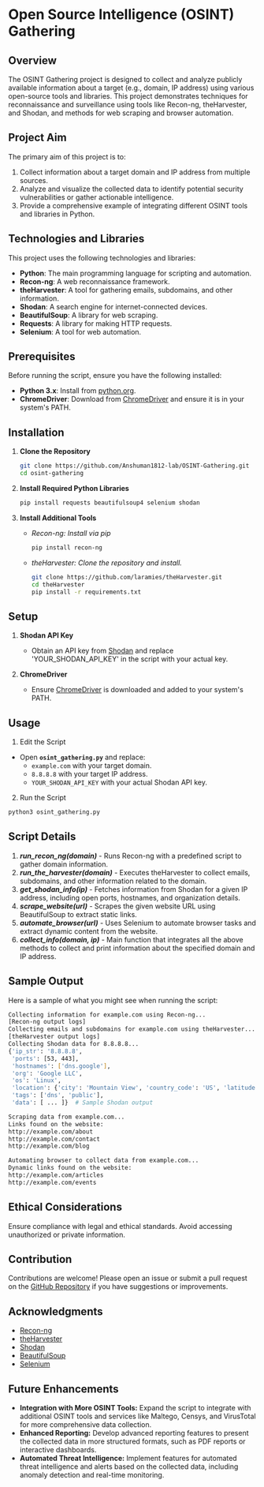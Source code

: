 # Open Source Intelligence (OSINT) Gathering

## Overview

The OSINT Gathering project is designed to collect and analyze publicly available information about a target (e.g., domain, IP address) using various open-source tools and libraries. This project demonstrates techniques for reconnaissance and surveillance using tools like Recon-ng, theHarvester, and Shodan, and methods for web scraping and browser automation.

## Project Aim

The primary aim of this project is to:
1. Collect information about a target domain and IP address from multiple sources.
2. Analyze and visualize the collected data to identify potential security vulnerabilities or gather actionable intelligence.
3. Provide a comprehensive example of integrating different OSINT tools and libraries in Python.

## Technologies and Libraries

This project uses the following technologies and libraries:
- **Python**: The main programming language for scripting and automation.
- **Recon-ng**: A web reconnaissance framework.
- **theHarvester**: A tool for gathering emails, subdomains, and other information.
- **Shodan**: A search engine for internet-connected devices.
- **BeautifulSoup**: A library for web scraping.
- **Requests**: A library for making HTTP requests.
- **Selenium**: A tool for web automation.

## Prerequisites

Before running the script, ensure you have the following installed:
- **Python 3.x**: Install from [python.org](https://www.python.org/downloads/).
- **ChromeDriver**: Download from [ChromeDriver](https://sites.google.com/a/chromium.org/chromedriver/downloads) and ensure it is in your system's PATH.

## Installation

1. **Clone the Repository**

   ```bash
   git clone https://github.com/Anshuman1812-lab/OSINT-Gathering.git
   cd osint-gathering

2. **Install Required Python Libraries**

   ```bash
   pip install requests beautifulsoup4 selenium shodan
   
3. **Install Additional Tools**
   - *Recon-ng: Install via pip*
     ```bash
     pip install recon-ng
     
   - *theHarvester: Clone the repository and install.*
     ```bash
     git clone https://github.com/laramies/theHarvester.git
     cd theHarvester
     pip install -r requirements.txt

## Setup
1. **Shodan API Key**
   - Obtain an API key from [Shodan](https://account.shodan.io/) and replace 'YOUR_SHODAN_API_KEY' in the script with your actual key.

2. **ChromeDriver**
   - Ensure [ChromeDriver](https://sites.google.com/a/chromium.org/chromedriver/downloads) is downloaded and added to your system's PATH.

## Usage
1. Edit the Script
  - Open **`osint_gathering.py`** and replace:
    - `example.com` with your target domain.
    - `8.8.8.8` with your target IP address.
    - `YOUR_SHODAN_API_KEY` with your actual Shodan API key.
2. Run the Script
```bash
python3 osint_gathering.py
```

## Script Details
1. ***run_recon_ng(domain)*** - Runs Recon-ng with a predefined script to gather domain information.
2. ***run_the_harvester(domain)*** - Executes theHarvester to collect emails, subdomains, and other information related to the domain.
3. ***get_shodan_info(ip)*** - Fetches information from Shodan for a given IP address, including open ports, hostnames, and organization details.
4. ***scrape_website(url)*** - Scrapes the given website URL using BeautifulSoup to extract static links.
5. ***automate_browser(url)*** - Uses Selenium to automate browser tasks and extract dynamic content from the website.
6. ***collect_info(domain, ip)*** - Main function that integrates all the above methods to collect and print information about the specified domain and IP address.

## Sample Output
Here is a sample of what you might see when running the script:
```bash
Collecting information for example.com using Recon-ng...
[Recon-ng output logs]
Collecting emails and subdomains for example.com using theHarvester...
[theHarvester output logs]
Collecting Shodan data for 8.8.8.8...
{'ip_str': '8.8.8.8',
 'ports': [53, 443],
 'hostnames': ['dns.google'],
 'org': 'Google LLC',
 'os': 'Linux',
 'location': {'city': 'Mountain View', 'country_code': 'US', 'latitude': 37.4192, 'longitude': -122.0574},
 'tags': ['dns', 'public'],
 'data': [ ... ]}  # Sample Shodan output

Scraping data from example.com...
Links found on the website:
http://example.com/about
http://example.com/contact
http://example.com/blog

Automating browser to collect data from example.com...
Dynamic links found on the website:
http://example.com/articles
http://example.com/events
```
## Ethical Considerations
Ensure compliance with legal and ethical standards. Avoid accessing unauthorized or private information.

## Contribution
Contributions are welcome! Please open an issue or submit a pull request on the [GitHub Repository](https://github.com/Anshuman1812-lab/OSINT-gathering/issues) if you have suggestions or improvements.

## Acknowledgments
- [Recon-ng](https://github.com/lanmaster53/recon-ng)
- [theHarvester](https://github.com/laramies/theHarvester)
- [Shodan](https://www.shodan.io/dashboard)
- [BeautifulSoup](https://www.crummy.com/software/BeautifulSoup/)
- [Selenium](https://www.selenium.dev/)

## Future Enhancements
- **Integration with More OSINT Tools:** Expand the script to integrate with additional OSINT tools and services like Maltego, Censys, and VirusTotal for more comprehensive data collection.
- **Enhanced Reporting:** Develop advanced reporting features to present the collected data in more structured formats, such as PDF reports or interactive dashboards.
- **Automated Threat Intelligence:** Implement features for automated threat intelligence and alerts based on the collected data, including anomaly detection and real-time monitoring.
